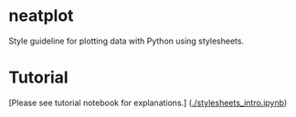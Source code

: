 # neatplot
Style guideline for plotting data with Python using stylesheets.

# Tutorial
[Please see tutorial notebook for explanations.] ([./stylesheets_intro.ipynb](https://github.com/Leibniz-IWT/neatplot/blob/main/stylesheets_intro.ipynb))
